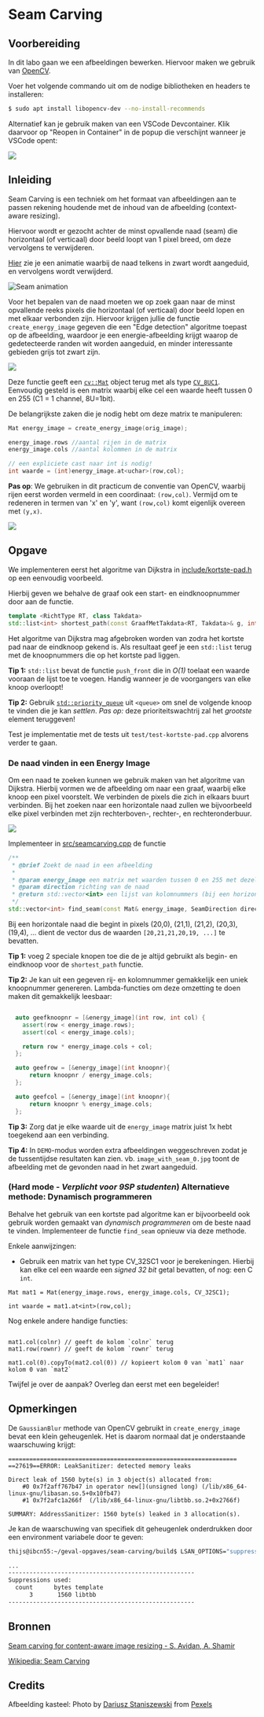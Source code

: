# Seam Carving

## Voorbereiding

In dit labo gaan we een afbeeldingen bewerken. Hiervoor maken we gebruik van [OpenCV](https://opencv.org/).

Voer het volgende commando uit om de nodige bibliotheken en headers te installeren:

```bash
$ sudo apt install libopencv-dev --no-install-recommends
```

Alternatief kan je gebruik maken van een VSCode Devcontainer. Klik daarvoor op "Reopen in Container" in de popup die verschijnt wanneer je VSCode opent:

![](afbeeldingen/reopen-in-devcontainer.png)

## Inleiding

Seam Carving is een techniek om het formaat van afbeeldingen aan te passen rekening houdende met de inhoud van de afbeelding (context-aware resizing).

Hiervoor wordt er gezocht achter de minst opvallende naad (seam) die horizontaal (of verticaal) door beeld loopt van 1 pixel breed, om deze vervolgens te verwijderen. 

[Hier](afbeeldingen/seam.webp) zie je een animatie waarbij de naad telkens in zwart wordt aangeduid, en vervolgens wordt verwijderd.

![Seam animation](afbeeldingen/seam.png)

Voor het bepalen van de naad moeten we op zoek gaan naar de minst opvallende reeks pixels die horizontaal (of verticaal) door beeld lopen en met elkaar verbonden zijn. Hiervoor krijgen jullie de functie `create_energy_image` gegeven die een "Edge detection" algoritme toepast op de afbeelding, waardoor je een energie-afbeelding krijgt waarop de gedetecteerde randen wit worden aangeduid, en minder interessante gebieden grijs tot zwart zijn.

![](afbeeldingen/energy_image.png)

Deze functie geeft een [`cv::Mat`](https://docs.opencv.org/4.2.0/d3/d63/classcv_1_1Mat.html) object terug met als type [`CV_8UC1`](https://docs.opencv.org/4.2.0/d1/d1b/group__core__hal__interface.html#ga81df635441b21f532fdace401e04f588). Eenvoudig gesteld is een matrix waarbij elke cel een waarde heeft tussen 0 en 255 (C1 = 1 channel, 8U=1bit).

De belangrijkste zaken die je nodig hebt om deze matrix te manipuleren:

```cpp
Mat energy_image = create_energy_image(orig_image);

energy_image.rows //aantal rijen in de matrix
energy_image.cols //aantal kolommen in de matrix

// een expliciete cast naar int is nodig!
int waarde = (int)energy_image.at<uchar>(row,col);
```

**Pas op**: We gebruiken in dit practicum de conventie van OpenCV, waarbij rijen eerst worden vermeld in een coordinaat: `(row,col)`. Vermijd om te redeneren in termen van 'x' en 'y', want `(row,col)` komt eigenlijk overeen met `(y,x)`.

![](afbeeldingen/grid.png)


## Opgave

We implementeren eerst het algoritme van Dijkstra in [include/kortste-pad.h](include/kortste-pad.h) op een eenvoudig voorbeeld.

Hierbij geven we behalve de graaf ook een start- en eindknoopnummer door aan de functie. 
```cpp
template <RichtType RT, class Takdata>
std::list<int> shortest_path(const GraafMetTakdata<RT, Takdata>& g, int start_nr, int eind_nr)

```

Het algoritme van Dijkstra mag afgebroken worden van zodra het kortste pad naar de eindknoop gekend is. Als resultaat geef je een `std::list` terug met de knoopnummers die op het kortste pad liggen.

**Tip 1:** `std::list` bevat de functie `push_front` die in *O(1)* toelaat een waarde vooraan de lijst toe te voegen. Handig wanneer je de voorgangers van elke knoop overloopt!

**Tip 2:** Gebruik [`std::priority_queue`](https://en.cppreference.com/w/cpp/container/priority_queue) uit `<queue>` om snel de volgende knoop te vinden die je kan *settlen*. *Pas op:* deze prioriteitswachtrij zal het *grootste* element teruggeven!


Test je implementatie met de tests uit `test/test-kortste-pad.cpp` alvorens verder te gaan.

### De naad vinden in een Energy Image

Om een naad te zoeken kunnen we gebruik maken van het algoritme van Dijkstra. Hierbij vormen we de afbeelding om naar een graaf, waarbij elke knoop een pixel voorstelt. We verbinden de pixels die zich in elkaars buurt verbinden. Bij het zoeken naar een horizontale naad zullen we bijvoorbeeld elke pixel verbinden met zijn rechterboven-, rechter-, en rechteronderbuur.

![](afbeeldingen/verbindingen.png)

Implementeer in [src/seamcarving.cpp](src/seamcarving.cpp) de functie 

```cpp
/**
 * @brief Zoekt de naad in een afbeelding
 * 
 * @param energy_image een matrix met waarden tussen 0 en 255 met dezelfde dimensies als de originele afbeelding
 * @param direction richting van de naad
 * @return std::vector<int> een lijst van kolomnummers (bij een horizontale naad) of rijnummers (bij een verticale naad) die de coordinaten van de naad aangeeft.
 */
std::vector<int> find_seam(const Mat& energy_image, SeamDirection direction);
```

Bij een horizontale naad die begint in pixels (20,0), (21,1), (21,2), (20,3), (19,4), ... dient de vector dus de waarden `[20,21,21,20,19, ...]`  te bevatten.

**Tip 1:** voeg 2 speciale knopen toe die de je altijd gebruikt als begin- en eindknoop voor de `shortest_path` functie.

**Tip 2:** Je kan uit een gegeven rij- en kolomnummer gemakkelijk een uniek knoopnummer genereren. Lambda-functies om deze omzetting te doen maken dit gemakkelijk leesbaar:

```cpp

  auto geefknoopnr = [&energy_image](int row, int col) {
    assert(row < energy_image.rows);
    assert(col < energy_image.cols);

    return row * energy_image.cols + col;
  };

  auto geefrow = [&energy_image](int knoopnr){
      return knoopnr / energy_image.cols;
  };

  auto geefcol = [&energy_image](int knoopnr){
      return knoopnr % energy_image.cols;
  };

```

**Tip 3:** Zorg dat je elke waarde uit de `energy_image` matrix juist 1x hebt toegekend aan een verbinding.

**Tip 4:** In `DEMO`-modus worden extra afbeeldingen weggeschreven zodat je de tussentijdse resultaten kan zien. vb. `image_with_seam_0.jpg` toont de afbeelding met de gevonden naad in het zwart aangeduid.


### (Hard mode - *Verplicht voor 9SP studenten*) Alternatieve methode: Dynamisch programmeren

Behalve het gebruik van een kortste pad algoritme kan er bijvoorbeeld ook gebruik worden gemaakt van *dynamisch programmeren* om de beste naad te vinden. Implementeer de functie `find_seam` opnieuw via deze methode.

Enkele aanwijzingen:

- Gebruik een matrix van het type CV_32SC1 voor je berekeningen. Hierbij kan elke cel een waarde een *signed 32 bit* getal bevatten, of nog: een C `int`.

```
Mat mat1 = Mat(energy_image.rows, energy_image.cols, CV_32SC1);

int waarde = mat1.at<int>(row,col);
```

Nog enkele andere handige functies:

```

mat1.col(colnr) // geeft de kolom `colnr` terug
mat1.row(rownr) // geeft de kolom `rownr` terug

mat1.col(0).copyTo(mat2.col(0)) // kopieert kolom 0 van `mat1` naar kolom 0 van `mat2`

```

Twijfel je over de aanpak? Overleg dan eerst met een begeleider!

## Opmerkingen

De `GaussianBlur` methode van OpenCV gebruikt in `create_energy_image` bevat een klein geheugenlek. Het is daarom normaal dat je onderstaande waarschuwing krijgt:

```
=================================================================
==27619==ERROR: LeakSanitizer: detected memory leaks

Direct leak of 1560 byte(s) in 3 object(s) allocated from:
    #0 0x7f2aff767b47 in operator new[](unsigned long) (/lib/x86_64-linux-gnu/libasan.so.5+0x10fb47)
    #1 0x7f2afc1a266f  (/lib/x86_64-linux-gnu/libtbb.so.2+0x2766f)

SUMMARY: AddressSanitizer: 1560 byte(s) leaked in 3 allocation(s).
```

Je kan de waarschuwing van specifiek dit geheugenlek onderdrukken door een environment variabele door te geven:

```bash
thijs@ibcn55:~/geval-opgaves/seam-carving/build$ LSAN_OPTIONS="suppressions=lsan_suppressions.txt" /home/thijs/geval-opgaves/seam-carving/build/sc 

...
-----------------------------------------------------
Suppressions used:
  count      bytes template
      3       1560 libtbb
-----------------------------------------------------
```

## Bronnen

[Seam carving for content-aware image resizing - S. Avidan, A. Shamir](https://dl.acm.org/doi/10.1145/1275808.1276390)

[Wikipedia: Seam Carving](https://en.wikipedia.org/wiki/Seam_carving)

## Credits

Afbeelding kasteel: Photo by [Dariusz Staniszewski](https://www.pexels.com/@dariusz-staniszewski-1425290?utm_content=attributionCopyText&utm_medium=referral&utm_source=pexels) from [Pexels](https://www.pexels.com/photo/castle-near-body-of-water-2808455/?utm_content=attributionCopyText&utm_medium=referral&utm_source=pexels)
